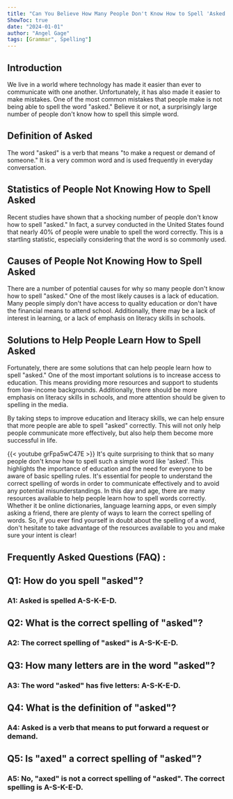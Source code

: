 ```yaml
---
title: "Can You Believe How Many People Don't Know How to Spell 'Asked'?!"
ShowToc: true 
date: "2024-01-01"
author: "Angel Gage" 
tags: [Grammar", Spelling"]
---
```

## Introduction
We live in a world where technology has made it easier than ever to communicate with one another. Unfortunately, it has also made it easier to make mistakes. One of the most common mistakes that people make is not being able to spell the word "asked." Believe it or not, a surprisingly large number of people don't know how to spell this simple word. 

## Definition of Asked
The word "asked" is a verb that means "to make a request or demand of someone." It is a very common word and is used frequently in everyday conversation.

## Statistics of People Not Knowing How to Spell Asked
Recent studies have shown that a shocking number of people don't know how to spell "asked." In fact, a survey conducted in the United States found that nearly 40% of people were unable to spell the word correctly. This is a startling statistic, especially considering that the word is so commonly used. 

## Causes of People Not Knowing How to Spell Asked
There are a number of potential causes for why so many people don't know how to spell "asked." One of the most likely causes is a lack of education. Many people simply don't have access to quality education or don't have the financial means to attend school. Additionally, there may be a lack of interest in learning, or a lack of emphasis on literacy skills in schools. 

## Solutions to Help People Learn How to Spell Asked
Fortunately, there are some solutions that can help people learn how to spell "asked." One of the most important solutions is to increase access to education. This means providing more resources and support to students from low-income backgrounds. Additionally, there should be more emphasis on literacy skills in schools, and more attention should be given to spelling in the media. 

By taking steps to improve education and literacy skills, we can help ensure that more people are able to spell "asked" correctly. This will not only help people communicate more effectively, but also help them become more successful in life.

{{< youtube grFpa5wC47E >}} 
It's quite surprising to think that so many people don't know how to spell such a simple word like 'asked'. This highlights the importance of education and the need for everyone to be aware of basic spelling rules. It's essential for people to understand the correct spelling of words in order to communicate effectively and to avoid any potential misunderstandings. In this day and age, there are many resources available to help people learn how to spell words correctly. Whether it be online dictionaries, language learning apps, or even simply asking a friend, there are plenty of ways to learn the correct spelling of words. So, if you ever find yourself in doubt about the spelling of a word, don't hesitate to take advantage of the resources available to you and make sure your intent is clear!

## Frequently Asked Questions (FAQ) :
<h2>Q1: How do you spell "asked"?</h2>

<h3>A1: Asked is spelled A-S-K-E-D.</h3>

<h2>Q2: What is the correct spelling of "asked"?</h2>

<h3>A2: The correct spelling of "asked" is A-S-K-E-D.</h3>

<h2>Q3: How many letters are in the word "asked"?</h2>

<h3>A3: The word "asked" has five letters: A-S-K-E-D.</h3>

<h2>Q4: What is the definition of "asked"?</h2>

<h3>A4: Asked is a verb that means to put forward a request or demand.</h3>

<h2>Q5: Is "axed" a correct spelling of "asked"?</h2>

<h3>A5: No, "axed" is not a correct spelling of "asked". The correct spelling is A-S-K-E-D.</h3>





